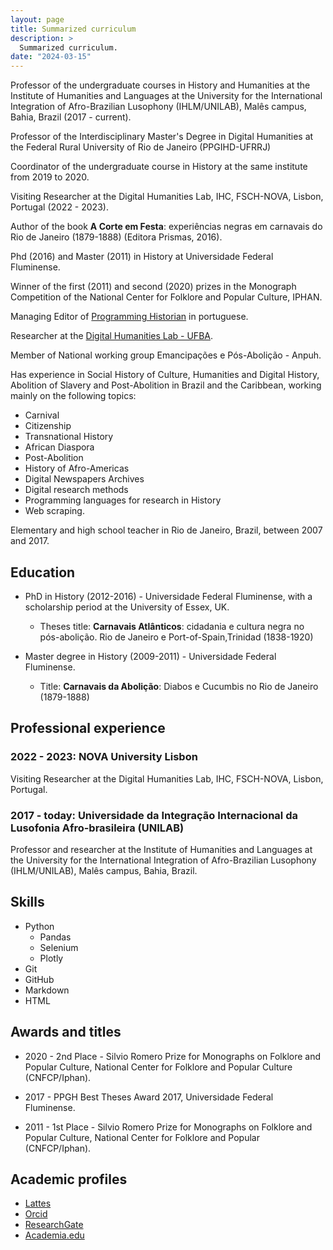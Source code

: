 ```yaml
---
layout: page
title: Summarized curriculum
description: >
  Summarized curriculum.
date: "2024-03-15"
---
```


Professor of the undergraduate courses in History and Humanities at the Institute of Humanities and Languages at the University for the International Integration of Afro-Brazilian Lusophony (IHLM/UNILAB), Malês campus, Bahia, Brazil (2017 - current).

Professor of the Interdisciplinary Master's Degree in Digital Humanities at the Federal Rural University of Rio de Janeiro (PPGIHD-UFRRJ)

Coordinator of the undergraduate course in History at the same institute from 2019 to 2020.

Visiting Researcher at the Digital Humanities Lab, IHC, FSCH-NOVA, Lisbon, Portugal (2022 - 2023).

Author of the book **A Corte em Festa**: experiências negras em carnavais do Rio de Janeiro (1879-1888) (Editora Prismas, 2016).

Phd (2016) and Master (2011) in History at Universidade Federal Fluminense.

Winner of the first (2011) and second (2020) prizes in the Monograph Competition of the National Center for Folklore and Popular Culture, IPHAN.

Managing Editor of [Programming Historian](https://programminghistorian.org/pt/) in portuguese.

Researcher at the [Digital Humanities Lab - UFBA](http://labhd.ufba.br/).

Member of National working group Emancipações e Pós-­Abolição - Anpuh.

Has experience in Social History of Culture, Humanities and Digital History, Abolition of Slavery and Post-Abolition in Brazil and the Caribbean, working mainly on the following topics: 

- Carnival
- Citizenship
- Transnational History
- African Diaspora
- Post-Abolition
- History of Afro-Americas
- Digital Newspapers Archives
- Digital research methods
- Programming languages for research in History
- Web scraping.

Elementary and high school teacher in Rio de Janeiro, Brazil, between 2007 and 2017.

## Education

- PhD in History (2012-2016) - Universidade Federal Fluminense, with a scholarship period at the University of Essex, UK.
    - Theses title: **Carnavais Atlânticos**: cidadania e cultura negra no pós-abolição. Rio de Janeiro e Port-of-Spain,Trinidad (1838-1920)

- Master degree in History (2009-2011) - Universidade Federal Fluminense.
    - Title: **Carnavais da Abolição**: Diabos e Cucumbis no Rio de Janeiro (1879-1888)

## Professional experience

### 2022 - 2023: **NOVA University Lisbon**

Visiting Researcher at the Digital Humanities Lab, IHC, FSCH-NOVA, Lisbon, Portugal.

### 2017 - today: **Universidade da Integração Internacional da Lusofonia Afro-brasileira (UNILAB)**

Professor and researcher at the Institute of Humanities and Languages at the University for the International Integration of Afro-Brazilian Lusophony (IHLM/UNILAB), Malês campus, Bahia, Brazil.

## Skills

- Python
  - Pandas
  - Selenium
  - Plotly
- Git
- GitHub
- Markdown
- HTML

## Awards and titles

- 2020 - 2nd Place - Silvio Romero Prize for Monographs on Folklore and Popular Culture, National Center for Folklore and Popular Culture (CNFCP/Iphan).

- 2017 - PPGH Best Theses Award 2017, Universidade Federal Fluminense.

- 2011 - 1st Place - Silvio Romero Prize for Monographs on Folklore and Popular Culture, National Center for Folklore and Popular  (CNFCP/Iphan).

## Academic profiles

- [Lattes](http://lattes.cnpq.br/6853705640900524)
- [Orcid](https://orcid.org/0000-0001-5067-8475)
- [ResearchGate](https://www.researchgate.net/profile/Eric_Brasil)
- [Academia.edu](https://unilab.academia.edu/EricBrasil)

